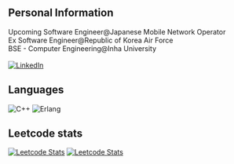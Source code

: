## Personal Information
Upcoming Software Engineer@Japanese Mobile Network Operator<br/>
Ex Software Engineer@Republic of Korea Air Force<br/>
BSE - Computer Engineering@Inha University<br/><br/>
[![LinkedIn](https://img.shields.io/badge/LinkedIn-%230077B5.svg?logo=linkedin&logoColor=white)](https://linkedin.com/in/yegukwon) 

## Languages
![C++](https://img.shields.io/badge/c++-%2300599C.svg?style=for-the-badge&logo=c%2B%2B&logoColor=white)
![Erlang](https://img.shields.io/badge/Erlang-white.svg?style=for-the-badge&logo=erlang&logoColor=a90533)

## Leetcode stats
[![Leetcode Stats](https://leetcard.jacoblin.cool/wt2080?extension=activity)](https://leetcode.com/u/wt2080/) [![Leetcode Stats](https://leetcard.jacoblin.cool/mindarlynn?extension=activity)](https://leetcode.com/u/mindarlynn/)
